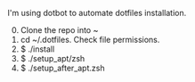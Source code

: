 
I'm using dotbot to automate dotfiles installation.

0. Clone the repo into ~
1. cd ~/.dotfiles. Check file permissions.
2. $ ./install
3. $ ./setup_apt/zsh
4. $ ./setup_after_apt.zsh
